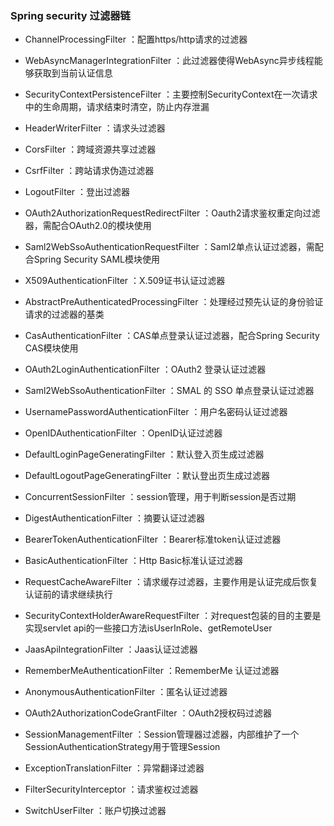 ### Spring security 过滤器链

- ChannelProcessingFilter ：配置https/http请求的过滤器

- WebAsyncManagerIntegrationFilter ：此过滤器使得WebAsync异步线程能够获取到当前认证信息

- SecurityContextPersistenceFilter ：主要控制SecurityContext在一次请求中的生命周期，请求结束时清空，防止内存泄漏

- HeaderWriterFilter ：请求头过滤器

- CorsFilter ：跨域资源共享过滤器

- CsrfFilter ：跨站请求伪造过滤器

- LogoutFilter ：登出过滤器

- OAuth2AuthorizationRequestRedirectFilter ：Oauth2请求鉴权重定向过滤器，需配合OAuth2.0的模块使用

- Saml2WebSsoAuthenticationRequestFilter ：Saml2单点认证过滤器，需配合Spring Security SAML模块使用

- X509AuthenticationFilter ：X.509证书认证过滤器

- AbstractPreAuthenticatedProcessingFilter ：处理经过预先认证的身份验证请求的过滤器的基类

- CasAuthenticationFilter ：CAS单点登录认证过滤器，配合Spring Security CAS模块使用

- OAuth2LoginAuthenticationFilter ：OAuth2 登录认证过滤器

- Saml2WebSsoAuthenticationFilter ：SMAL 的 SSO 单点登录认证过滤器

- UsernamePasswordAuthenticationFilter ：用户名密码认证过滤器

- OpenIDAuthenticationFilter ：OpenID认证过滤器

- DefaultLoginPageGeneratingFilter ：默认登入页生成过滤器

- DefaultLogoutPageGeneratingFilter ：默认登出页生成过滤器

- ConcurrentSessionFilter ：session管理，用于判断session是否过期

- DigestAuthenticationFilter ：摘要认证过滤器

- BearerTokenAuthenticationFilter ：Bearer标准token认证过滤器

- BasicAuthenticationFilter ：Http Basic标准认证过滤器

- RequestCacheAwareFilter ：请求缓存过滤器，主要作用是认证完成后恢复认证前的请求继续执行

- SecurityContextHolderAwareRequestFilter ：对request包装的目的主要是实现servlet api的一些接口方法isUserInRole、getRemoteUser

- JaasApiIntegrationFilter ：Jaas认证过滤器

- RememberMeAuthenticationFilter ：RememberMe 认证过滤器

- AnonymousAuthenticationFilter ：匿名认证过滤器

- OAuth2AuthorizationCodeGrantFilter ：OAuth2授权码过滤器

- SessionManagementFilter ：Session管理器过滤器，内部维护了一个SessionAuthenticationStrategy用于管理Session

- ExceptionTranslationFilter ：异常翻译过滤器

- FilterSecurityInterceptor ：请求鉴权过滤器

- SwitchUserFilter ：账户切换过滤器  